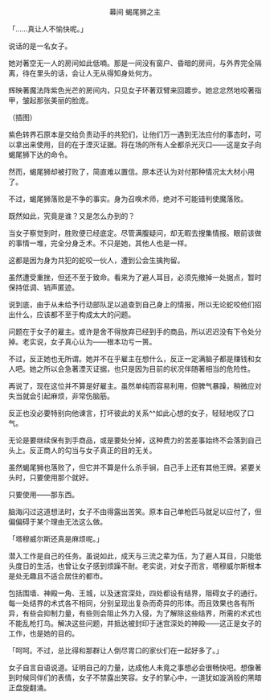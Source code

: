 <p align="center">幕间 蝎尾狮之主</p>

「……真让人不愉快呢。」

说话的是一名女子。

她对著空无一人的房间如此低喃。那是一间没有窗户、昏暗的房间，与外界完全隔离，待在里头的话，会让人无从得知身处何方。

辉映著魔法阵紫色光芒的房间内，只见女子环著双臂来回踱步。她忿忿然地咬著指甲，皱起那张美丽的脸庞。

（插图）

紫色转界石原本是交给负责动手的共犯们，让他们万一遇到无法应付的事态时，可以拿出来使用，目的在于湮灭证据。将在场的所有人全都杀光灭口——这是女子向蝎尾狮下达的命令。

然而，蝎尾狮却被打败了，简直难以置信。原本还认为对付那种情况太大材小用了。

不过，蝎尾狮落败是不争的事实。身为召唤术师，绝对不可能错判使魔落败。

既然如此，究竟是谁？又是怎么办到的？

当女子察觉到时，胜败便已经底定。尽管满腹疑问，却无暇去搜集情报。眼前该做的事情一堆，完全分身乏术。不只是她，其他人也是一样。

这都是因为身为共犯的蛇咬一伙人，遭到公会生擒拘留。

虽然遭受重挫，但还不至于致命。看来为了避人耳目，必须先撤掉一处据点，暂时保持低调、销声匿迹。

说到底，由于从未给予行动部队足以追查到自己身上的情报，所以无论蛇咬他们招出什么，应该都不至于构成太大的问题。

问题在于女子的雇主。或许是舍不得放弃已经到手的商品，所以迟迟没有下令处分掉。老实说，女子真心认为——根本功亏一篑。

不过，反正她也无所谓。她并不在乎雇主在想什么，反正一定满脑子都是赚钱和女人吧。她之所以会急著湮灭证据，也只是因为目前的状况伴随著相当的危险性。

再说了，现在这位并不算是好雇主。虽然单纯而容易利用，但脾气暴躁，稍微应对失当就会引起麻烦，非常伤脑筋。

反正也没必要特别向他谏言，打坏彼此的关系^^如此心想的女子，轻轻地叹了口气。

无论是要继续保有到手商品，或是要处分掉，这种费力的苦差事始终不会落到自己头上。反正商人的勾当与女子真正的目的无关。

虽然蝎尾狮也落败了，但它并不算是什么杀手锏，自己手上还有其他王牌。紧要关头时，只要使用那个就好。

只要使用——那东西。

脑海闪过这道想法时，女子不由得露出苦笑。原本自己单枪匹马就足以应付了，但偏偏碍于某个理由无法这么做。

「塔穆威尔斯还真是麻烦呢。」

潜入工作是自己的任务。虽说如此，成天与三流之辈为伍，为了避人耳目，只能低头度日的生活，也曾让女子感到烦躁不耐。老实说，对女子而言，塔穆威尔斯根本是处无趣且不适合居住的都市。

包括围墙、神殿一角、王城，以及迷宫深处，四处都设有结界，阻碍女子的通行。每一处结界的术式各不相同，分别呈现出复杂而奇异的形体。而且效果也各有所异，有些会抑制力量，有些则会阻止外力入侵，为了解除这些结界，所需的术式也不能乱枪打鸟。解决这些问题，并抵达被封印于迷宫深处的神殿——这正是女子的工作，也是她的目的。

「呵呵。不过，总比得和那群让人倒尽胃口的家伙们在一起好多了。」

女子自言自语说道。证明自己的力量，达成他人未竟之事想必会很畅快吧。想像著到时候同伴们的表情，女子不禁露出笑容。女子的掌心中，一道犹如漩涡般的黑暗正盘旋翻涌。

